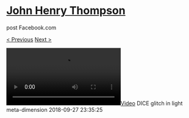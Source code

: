 # [John Henry Thompson](../README.md)
post Facebook.com

[< Previous](2018-09-27-2.md) [Next >](2018-09-27-4.md)

[![](../media/2018-09-27/DICE-glitch-in-light-meta-dimension.mp4)](../README.md)
DICE glitch in light meta-dimension
2018-09-27 23:35:25